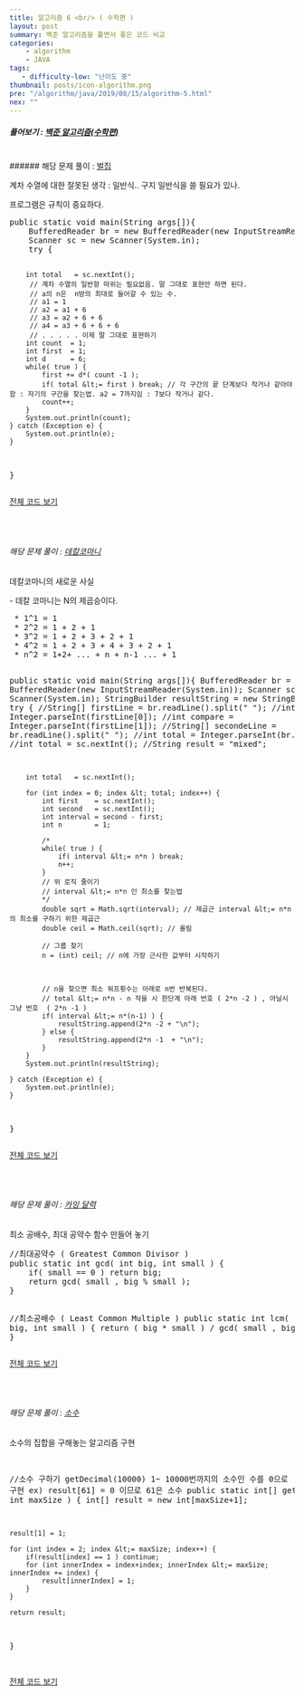 ```yaml
---
title: 알고리즘 6 <br/> ( 수학편 )
layout: post
summary: 백준 알고리즘을 풀면서 좋은 코드 비교 
categories: 
    - algorithm
    - JAVA
tags: 
   - difficulty-low: "난이도 중"
thumbnail: posts/icon-algorithm.png
pre: "/algorithm/java/2019/08/15/algorithm-5.html"
nex: ""
---
```

##### 풀어보기 : <a href="https://www.acmicpc.net/step/8" target="_blank"> 백준 알고리즘(수학편)</a> 

<br/>
###### 해당 문제 풀이 : <a href="https://www.acmicpc.net/problem/2292" target="_blank"> 벌집 </a> 

<p class="text-danger bold-text"> 계차 수열에 대한 잘못된 생각 : 일반식.. 구지 일반식을 쓸 필요가 있나.</p>
<p class="text-danger bold-text"> 프로그램은 규칙이 중요하다.</p>
<pre>
public static void main(String args[]){
    BufferedReader br = new BufferedReader(new InputStreamReader(System.in));
    Scanner sc = new Scanner(System.in);
    try {
    

        int total   = sc.nextInt();
         // 계차 수열의 일반항 따위는 필요없음. 말 그대로 표현만 하면 된다.
         // a의 n은  n방의 최대로 들어갈 수 있는 수.
         // a1 = 1 
         // a2 = a1 + 6 
         // a3 = a2 + 6 + 6
         // a4 = a3 + 6 + 6 + 6
         // . . . . . 이제 말 그대로 표현하기
        int count  = 1;
        int first  = 1;
        int d      = 6;
        while( true ) {
            first += d*( count -1 );
            if( total &lt;= first ) break; // 각 구간의 끝 단계보다 작거나 같아야함 : 자기의 구간을 찾는법. a2 = 7까지임 : 7보다 작거나 같다. 
            count++;
        }
        System.out.println(count);
    } catch (Exception e) {
        System.out.println(e);
    } 
}
</pre>
<p class="bold-text"><a href="https://github.com/7271kim/Single_JAVA_Project/blob/master/src/algorithm/math/Sequence.java" target="_blank">전체 코드 보기</a></p>
<br/>
<br/>


###### 해당 문제 풀이 : <a href="https://www.acmicpc.net/problem/1011" target="_blank"> 데칼코마니 </a> 

<p class="text-danger bold-text"> 데칼코마니의 새로운 사실</p>
 - 데칼 코마니는 N의 제곱승이다.
<pre>
 * 1^1 = 1
 * 2^2 = 1 + 2 + 1
 * 3^2 = 1 + 2 + 3 + 2 + 1
 * 4^2 = 1 + 2 + 3 + 4 + 3 + 2 + 1
 * n^2 = 1+2+ ... + n + n-1 ... + 1
 
public static void main(String args[]){
    BufferedReader br = new BufferedReader(new InputStreamReader(System.in));
    Scanner sc = new Scanner(System.in);
    StringBuilder resultString = new StringBuilder();
    try {
        //String[] firstLine = br.readLine().split(" ");
        //int total   = Integer.parseInt(firstLine[0]);
        //int compare = Integer.parseInt(firstLine[1]);
        //String[] secondeLine = br.readLine().split(" ");
        //int total = Integer.parseInt(br.readLine());
        //int total = sc.nextInt();
        //String result = "mixed";
        
        int total   = sc.nextInt();
        
        for (int index = 0; index &lt; total; index++) {
            int first    = sc.nextInt();
            int second   = sc.nextInt();
            int interval = second - first;
            int n        = 1;
            
            /*
            while( true ) {
                if( interval &lt;= n*n ) break;
                n++;
            }
            // 위 로직 줄이기
            // interval &lt;= n*n 인 최소를 찾는법
            */
            double sqrt = Math.sqrt(interval); // 제곱근 interval &lt;= n*n 의 최소를 구하기 위한 제곱근
            double ceil = Math.ceil(sqrt); // 올림
            
            // 그룹 찾기
            n = (int) ceil; // n에 가장 근사한 값부터 시작하기
            
            
            
            // n을 찾으면 최소 워프횟수는 아래로 n번 반복된다.
            // total &lt;= n*n - n 작을 시 한단계 아래 번호 ( 2*n -2 ) , 아닐시 그냥 번호  ( 2*n -1 )
            if( interval &lt;= n*(n-1) ) {
                resultString.append(2*n -2 + "\n");
            } else {
                resultString.append(2*n -1  + "\n");
            }
        }
        System.out.println(resultString);
        
    } catch (Exception e) {
        System.out.println(e);
    } 
}
</pre>
<p class="bold-text"><a href="https://github.com/7271kim/Single_JAVA_Project/blob/master/src/algorithm/math/Decalcomani.java" target="_blank">전체 코드 보기</a></p>
<br/>
<br/>

###### 해당 문제 풀이 : <a href="https://www.acmicpc.net/problem/6064" target="_blank"> 카잉 달력 </a> 

<p class="text-danger bold-text"> 최소 공배수, 최대 공약수 함수 만들어 놓기</p>
<pre>
//최대공약수 ( Greatest Common Divisor )
public static int gcd( int big, int small ) {
    if( small == 0 ) return big;
    return gcd( small , big % small );
}

//최소공배수 ( Least Common Multiple )
public static int lcm( int big, int small ) {
    return ( big * small ) / gcd( small , big % small );
}
</pre>
<p class="bold-text"><a href="https://github.com/7271kim/Single_JAVA_Project/blob/master/src/ok/beak/Beak6064GCM.java" target="_blank">전체 코드 보기</a></p>
<br/>
<br/>

###### 해당 문제 풀이 : <a href="https://www.acmicpc.net/problem/2581" target="_blank"> 소수 </a> 

<p class="text-danger bold-text"> 소수의 집합을 구해놓는 알고리즘 구현</p>
<pre>

//소수 구하기 getDecimal(10000) 1~ 10000번까지의 소수인 수를 0으로 구현 ex) result[61] = 0 이므로 61은 소수 
public static int[] getDecimal( int maxSize ) {
    int[] result = new int[maxSize+1];
    
    result[1] = 1;
    
    for (int index = 2; index &lt;= maxSize; index++) {
        if(result[index] == 1 ) continue;
        for (int innerIndex = index+index; innerIndex &lt;= maxSize; innerIndex += index) {
            result[innerIndex] = 1;
        }
    }
    
    return result;
}

</pre>
<p class="bold-text"><a href="https://github.com/7271kim/Single_JAVA_Project/blob/master/src/ok/beak/Beak6064GCM.java" target="_blank">전체 코드 보기</a></p>
<br/>
<br/>